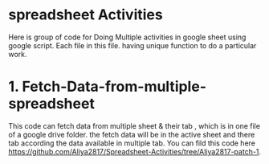 # spreadsheet Activities
Here is group of code for Doing Multiple activities in google sheet using google script.
Each file in this file. having unique function to do a particular work. 

# 1. Fetch-Data-from-multiple-spreadsheet 
This code can fetch data from multiple sheet & their tab , which is in one file of a google drive folder. the fetch data will be in the active sheet and there tab  according the data available in multiple tab. You can fild this code here https://github.com/Aliya2817/Spreadsheet-Activities/tree/Aliya2817-patch-1.

